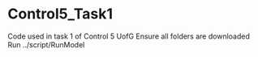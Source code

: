 # Control5_Task1
Code used in task 1 of Control 5 UofG
Ensure all folders are downloaded
Run ../script/RunModel
